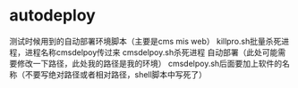 # autodeploy
测试时候用到的自动部署环境脚本（主要是cms mis web）
killpro.sh批量杀死进程，进程名称cmsdelpoy传过来
cmsdelpoy.sh杀死进程 自动部署（此处可能需要修改一下路径，此处我的路径是我的环境）
cmsdelpoy.sh后面要加上软件的名称（不要写绝对路径或者相对路径，shell脚本中写死了）

